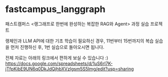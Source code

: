 # fastcampus_langgraph
패스트캠퍼스 &lt;랭그래프로 한번에 완성하는 복잡한 RAG와 Agent> 과정 실습 프로젝트

랭체인과 LLM API에 대한 기초 학습이 필요하신 경우, 11번부터 15번까지의 복습 실습을 먼저 진행하신 후, 1번 실습으로 돌아오시면 됩니다.

전체 자료는 아래의 링크에서 편하게 보실 수 있습니다 :)     
https://docs.google.com/spreadsheets/d/1uS6rl7K-jTfpKibE9UN6q0DkJdQjhbXVzlgsm5S5lmg/edit?usp=sharing

